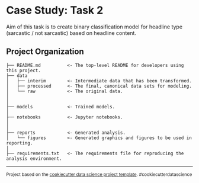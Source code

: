 Case Study: Task 2
==============================

Aim of this task is to create binary classification model for headline type (sarcastic / not sarcastic) based on headline content.

Project Organization
------------



    ├── README.md          <- The top-level README for developers using this project.
    ├── data
    │   ├── interim        <- Intermediate data that has been transformed.
    │   ├── processed      <- The final, canonical data sets for modeling.
    │   └── raw            <- The original data.
    │
    │
    ├── models             <- Trained models.
    │
    ├── notebooks          <- Jupyter notebooks.
    │
    │
    ├── reports            <- Generated analysis.
    │   └── figures        <- Generated graphics and figures to be used in reporting.
    │
    ├── requirements.txt   <- The requirements file for reproducing the analysis environment.



--------

<p><small>Project based on the <a target="_blank" href="https://drivendata.github.io/cookiecutter-data-science/">cookiecutter data science project template</a>. #cookiecutterdatascience</small></p>
